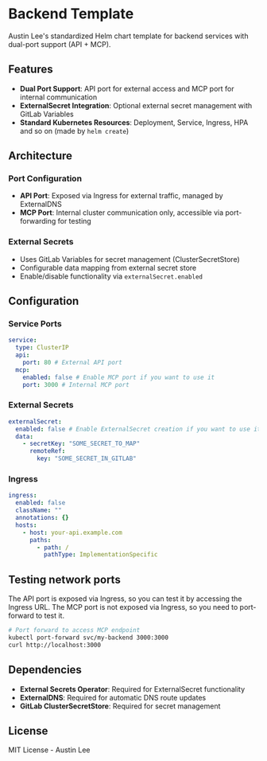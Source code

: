 # Backend Template

Austin Lee's standardized Helm chart template for backend services with dual-port support (API + MCP).

## Features

- **Dual Port Support**: API port for external access and MCP port for internal communication
- **ExternalSecret Integration**: Optional external secret management with GitLab Variables
- **Standard Kubernetes Resources**: Deployment, Service, Ingress, HPA and so on (made by `helm create`)

## Architecture

### Port Configuration

- **API Port**: Exposed via Ingress for external traffic, managed by ExternalDNS
- **MCP Port**: Internal cluster communication only, accessible via port-forwarding for testing

### External Secrets

- Uses GitLab Variables for secret management (ClusterSecretStore)
- Configurable data mapping from external secret store
- Enable/disable functionality via `externalSecret.enabled`

## Configuration

### Service Ports

```yaml
service:
  type: ClusterIP
  api:
    port: 80 # External API port
  mcp:
    enabled: false # Enable MCP port if you want to use it
    port: 3000 # Internal MCP port
```

### External Secrets

```yaml
externalSecret:
  enabled: false # Enable ExternalSecret creation if you want to use it
  data:
    - secretKey: "SOME_SECRET_TO_MAP"
      remoteRef:
        key: "SOME_SECRET_IN_GITLAB"
```

### Ingress

```yaml
ingress:
  enabled: false
  className: ""
  annotations: {}
  hosts:
    - host: your-api.example.com
      paths:
        - path: /
          pathType: ImplementationSpecific
```

## Testing network ports

The API port is exposed via Ingress, so you can test it by accessing the Ingress URL.
The MCP port is not exposed via Ingress, so you need to port-forward to test it.

```bash
# Port forward to access MCP endpoint
kubectl port-forward svc/my-backend 3000:3000
curl http://localhost:3000
```

## Dependencies

- **External Secrets Operator**: Required for ExternalSecret functionality
- **ExternalDNS**: Required for automatic DNS route updates
- **GitLab ClusterSecretStore**: Required for secret management

## License

MIT License - Austin Lee
